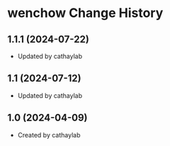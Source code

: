 wenchow Change History
====================

1.1.1 (2024-07-22)
----------------
* Updated by cathaylab

1.1 (2024-07-12)
----------------
* Updated by cathaylab

1.0 (2024-04-09)
----------------
* Created by cathaylab


